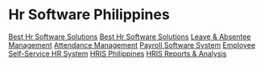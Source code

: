 
<html>
<body>

<h1>Hr Software Philippines</h1>
<a href="https://www.hrsoftware.ph/" target="_blank">Best Hr Software Solutions</a>
<a href="https://www.wyserp.ph/HR/HRMS.php" target="_blank">Best Hr Software Solutions</a>
<a href="https://www.wyserp.ph/HR/leave-absentee-mngt.php" target="_blank">Leave & Absentee Management</a>
<a href="https://www.wyserp.ph/HR/attendance-mngt.php" target="_blank">Attendance Management</a>
<a href="https://www.wyserp.ph/HR/hrms-payroll.php" target="_blank">Payroll Software System</a>
<a href="https://www.wyserp.ph/HR/self-service-mngt.php" target="_blank">Employee Self-Service HR System</a>
<a href="https://www.wyserp.ph/HR/hr-information.php" target="_blank">HRIS Philippines</a>
<a href="https://www.wyserp.ph/HR/report-analysis.php" target="_blank">HRIS Reports & Analysis</a>

</body>
</html>
